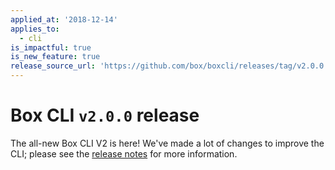 ```yaml
---
applied_at: '2018-12-14'
applies_to:
  - cli
is_impactful: true
is_new_feature: true
release_source_url: 'https://github.com/box/boxcli/releases/tag/v2.0.0'
---
```


# Box CLI `v2.0.0` release

The all-new Box CLI V2 is here!  We've made a lot of changes to improve the CLI; please see the [release notes](https://github.com/box/boxcli/blob/master/CHANGELOG.md[#200](https://github.com/box/boxcli/pull/200)) for more information.